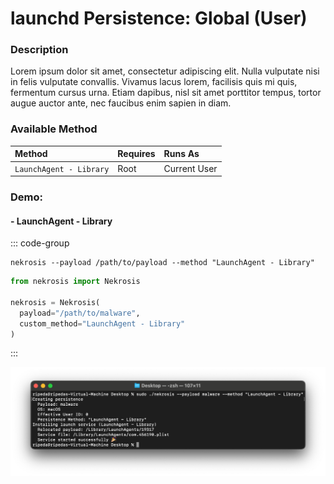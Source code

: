 # launchd Persistence: Global (User)

### Description

Lorem ipsum dolor sit amet, consectetur adipiscing elit. Nulla vulputate nisi in felis vulputate convallis. Vivamus lacus lorem, facilisis quis mi quis, fermentum cursus urna. Etiam dapibus, nisl sit amet porttitor tempus, tortor augue auctor ante, nec faucibus enim sapien in diam.

### Available Method

| Method                       | Requires      | Runs As      |
|:-----------------------------|:--------------|:-------------|
| `LaunchAgent - Library`      | Root          | Current User |


### Demo:

#### - LaunchAgent - Library

::: code-group

```shell [Command Line]
nekrosis --payload /path/to/payload --method "LaunchAgent - Library"
```

```python [Python API]
from nekrosis import Nekrosis

nekrosis = Nekrosis(
  payload="/path/to/malware",
  custom_method="LaunchAgent - Library"
)
```

:::

![](../../public/macOS%20Persistence%20Methods/LaunchAgent%20-%20Library.png)